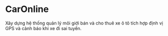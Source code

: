 # CarOnline
Xây dựng hệ thống quản lý môi giới bán và cho thuê xe ô tô tích hợp định vị GPS và cảnh báo khi xe đi sai tuyến.
